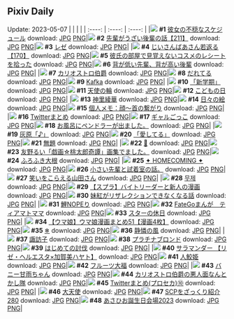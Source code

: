 ## Pixiv Daily
Update: 2023-05-07
|      |      |      |
| :----: | :----: | :----: |
|![](https://pixiv.microyu.workers.dev/c/240x480/img-master/img/2023/05/05/18/00/34/107838926_p0_master1200.jpg) **#1** [彼女の不穏なスケジュール](https://www.pixiv.net/artworks/107838926) download: [JPG](https://pixiv.microyu.workers.dev/img-original/img/2023/05/05/18/00/34/107838926_p0.jpg) [PNG](https://pixiv.microyu.workers.dev/img-original/img/2023/05/05/18/00/34/107838926_p0.png)|![](https://pixiv.microyu.workers.dev/c/240x480/img-master/img/2023/05/05/19/00/39/107840821_p0_master1200.jpg) **#2** [先輩がうざい後輩の話【211】](https://www.pixiv.net/artworks/107840821) download: [JPG](https://pixiv.microyu.workers.dev/img-original/img/2023/05/05/19/00/39/107840821_p0.jpg) [PNG](https://pixiv.microyu.workers.dev/img-original/img/2023/05/05/19/00/39/107840821_p0.png)|![](https://pixiv.microyu.workers.dev/c/240x480/img-master/img/2023/05/05/17/59/38/107838825_p0_master1200.jpg) **#3** [レゼ](https://www.pixiv.net/artworks/107838825) download: [JPG](https://pixiv.microyu.workers.dev/img-original/img/2023/05/05/17/59/38/107838825_p0.jpg) [PNG](https://pixiv.microyu.workers.dev/img-original/img/2023/05/05/17/59/38/107838825_p0.png)|
|![](https://pixiv.microyu.workers.dev/c/240x480/img-master/img/2023/05/06/10/57/08/107864446_p0_master1200.jpg) **#4** [じいさんばあさん若返る【170】](https://www.pixiv.net/artworks/107864446) download: [JPG](https://pixiv.microyu.workers.dev/img-original/img/2023/05/06/10/57/08/107864446_p0.jpg) [PNG](https://pixiv.microyu.workers.dev/img-original/img/2023/05/06/10/57/08/107864446_p0.png)|![](https://pixiv.microyu.workers.dev/c/240x480/img-master/img/2023/05/06/19/35/59/107877663_p0_master1200.jpg) **#5** [彼氏の部屋で見覚えないコスメのレシートを拾った](https://www.pixiv.net/artworks/107877663) download: [JPG](https://pixiv.microyu.workers.dev/img-original/img/2023/05/06/19/35/59/107877663_p0.jpg) [PNG](https://pixiv.microyu.workers.dev/img-original/img/2023/05/06/19/35/59/107877663_p0.png)|![](https://pixiv.microyu.workers.dev/c/240x480/img-master/img/2023/05/05/17/20/31/107837830_p0_master1200.jpg) **#6** [背が低い先輩、背が高い後輩](https://www.pixiv.net/artworks/107837830) download: [JPG](https://pixiv.microyu.workers.dev/img-original/img/2023/05/05/17/20/31/107837830_p0.jpg) [PNG](https://pixiv.microyu.workers.dev/img-original/img/2023/05/05/17/20/31/107837830_p0.png)|
|![](https://pixiv.microyu.workers.dev/c/240x480/img-master/img/2023/05/06/00/01/25/107852262_p0_master1200.jpg) **#7** [カリオストロ伯爵](https://www.pixiv.net/artworks/107852262) download: [JPG](https://pixiv.microyu.workers.dev/img-original/img/2023/05/06/00/01/25/107852262_p0.jpg) [PNG](https://pixiv.microyu.workers.dev/img-original/img/2023/05/06/00/01/25/107852262_p0.png)|![](https://pixiv.microyu.workers.dev/c/240x480/img-master/img/2023/05/05/00/50/38/107818736_p0_master1200.jpg) **#8** [だれてる](https://www.pixiv.net/artworks/107818736) download: [JPG](https://pixiv.microyu.workers.dev/img-original/img/2023/05/05/00/50/38/107818736_p0.jpg) [PNG](https://pixiv.microyu.workers.dev/img-original/img/2023/05/05/00/50/38/107818736_p0.png)|![](https://pixiv.microyu.workers.dev/c/240x480/img-master/img/2023/05/05/00/10/20/107817255_p0_master1200.jpg) **#9** [Kafka](https://www.pixiv.net/artworks/107817255) download: [JPG](https://pixiv.microyu.workers.dev/img-original/img/2023/05/05/00/10/20/107817255_p0.jpg) [PNG](https://pixiv.microyu.workers.dev/img-original/img/2023/05/05/00/10/20/107817255_p0.png)|
|![](https://pixiv.microyu.workers.dev/c/240x480/img-master/img/2023/05/05/00/03/48/107816863_p0_master1200.jpg) **#10** [「新学期」](https://www.pixiv.net/artworks/107816863) download: [JPG](https://pixiv.microyu.workers.dev/img-original/img/2023/05/05/00/03/48/107816863_p0.jpg) [PNG](https://pixiv.microyu.workers.dev/img-original/img/2023/05/05/00/03/48/107816863_p0.png)|![](https://pixiv.microyu.workers.dev/c/240x480/img-master/img/2023/05/05/00/00/51/107816544_p0_master1200.jpg) **#11** [天使の輪](https://www.pixiv.net/artworks/107816544) download: [JPG](https://pixiv.microyu.workers.dev/img-original/img/2023/05/05/00/00/51/107816544_p0.jpg) [PNG](https://pixiv.microyu.workers.dev/img-original/img/2023/05/05/00/00/51/107816544_p0.png)|![](https://pixiv.microyu.workers.dev/c/240x480/img-master/img/2023/05/05/20/30/01/107843770_p0_master1200.jpg) **#12** [こどもの日](https://www.pixiv.net/artworks/107843770) download: [JPG](https://pixiv.microyu.workers.dev/img-original/img/2023/05/05/20/30/01/107843770_p0.jpg) [PNG](https://pixiv.microyu.workers.dev/img-original/img/2023/05/05/20/30/01/107843770_p0.png)|
|![](https://pixiv.microyu.workers.dev/c/240x480/img-master/img/2023/05/06/00/00/41/107852168_p0_master1200.jpg) **#13** [神里綾華](https://www.pixiv.net/artworks/107852168) download: [JPG](https://pixiv.microyu.workers.dev/img-original/img/2023/05/06/00/00/41/107852168_p0.jpg) [PNG](https://pixiv.microyu.workers.dev/img-original/img/2023/05/06/00/00/41/107852168_p0.png)|![](https://pixiv.microyu.workers.dev/c/240x480/img-master/img/2023/05/06/07/30/02/107861044_p0_master1200.jpg) **#14** [日々の絵](https://www.pixiv.net/artworks/107861044) download: [JPG](https://pixiv.microyu.workers.dev/img-original/img/2023/05/06/07/30/02/107861044_p0.jpg) [PNG](https://pixiv.microyu.workers.dev/img-original/img/2023/05/06/07/30/02/107861044_p0.png)|![](https://pixiv.microyu.workers.dev/c/240x480/img-master/img/2023/05/06/07/00/10/107860662_p0_master1200.jpg) **#15** [個人メモ：顔～首の繋がり](https://www.pixiv.net/artworks/107860662) download: [JPG](https://pixiv.microyu.workers.dev/img-original/img/2023/05/06/07/00/10/107860662_p0.jpg) [PNG](https://pixiv.microyu.workers.dev/img-original/img/2023/05/06/07/00/10/107860662_p0.png)|
|![](https://pixiv.microyu.workers.dev/c/240x480/img-master/img/2023/05/05/04/55/08/107823256_p0_master1200.jpg) **#16** [Twitterまとめ](https://www.pixiv.net/artworks/107823256) download: [JPG](https://pixiv.microyu.workers.dev/img-original/img/2023/05/05/04/55/08/107823256_p0.jpg) [PNG](https://pixiv.microyu.workers.dev/img-original/img/2023/05/05/04/55/08/107823256_p0.png)|![](https://pixiv.microyu.workers.dev/c/240x480/img-master/img/2023/05/05/08/16/56/107825803_p0_master1200.jpg) **#17** [ギャルごっこ](https://www.pixiv.net/artworks/107825803) download: [JPG](https://pixiv.microyu.workers.dev/img-original/img/2023/05/05/08/16/56/107825803_p0.jpg) [PNG](https://pixiv.microyu.workers.dev/img-original/img/2023/05/05/08/16/56/107825803_p0.png)|![](https://pixiv.microyu.workers.dev/c/240x480/img-master/img/2023/05/05/11/54/17/107829985_p0_master1200.jpg) **#18** [お風呂にペンドラーが出ました。](https://www.pixiv.net/artworks/107829985) download: [JPG](https://pixiv.microyu.workers.dev/img-original/img/2023/05/05/11/54/17/107829985_p0.jpg) [PNG](https://pixiv.microyu.workers.dev/img-original/img/2023/05/05/11/54/17/107829985_p0.png)|
|![](https://pixiv.microyu.workers.dev/c/240x480/img-master/img/2023/05/05/14/18/29/107833344_p0_master1200.jpg) **#19** [灰原「♪」](https://www.pixiv.net/artworks/107833344) download: [JPG](https://pixiv.microyu.workers.dev/img-original/img/2023/05/05/14/18/29/107833344_p0.jpg) [PNG](https://pixiv.microyu.workers.dev/img-original/img/2023/05/05/14/18/29/107833344_p0.png)|![](https://pixiv.microyu.workers.dev/c/240x480/img-master/img/2023/05/05/00/19/37/107817682_p0_master1200.jpg) **#20** [「愛してる」](https://www.pixiv.net/artworks/107817682) download: [JPG](https://pixiv.microyu.workers.dev/img-original/img/2023/05/05/00/19/37/107817682_p0.jpg) [PNG](https://pixiv.microyu.workers.dev/img-original/img/2023/05/05/00/19/37/107817682_p0.png)|![](https://pixiv.microyu.workers.dev/c/240x480/img-master/img/2023/05/06/08/54/53/107862303_p0_master1200.jpg) **#21** [無題](https://www.pixiv.net/artworks/107862303) download: [JPG](https://pixiv.microyu.workers.dev/img-original/img/2023/05/06/08/54/53/107862303_p0.jpg) [PNG](https://pixiv.microyu.workers.dev/img-original/img/2023/05/06/08/54/53/107862303_p0.png)|
|![](https://pixiv.microyu.workers.dev/c/240x480/img-master/img/2023/05/05/01/26/32/107819759_p0_master1200.jpg) **#22** [👻](https://www.pixiv.net/artworks/107819759) download: [JPG](https://pixiv.microyu.workers.dev/img-original/img/2023/05/05/01/26/32/107819759_p0.jpg) [PNG](https://pixiv.microyu.workers.dev/img-original/img/2023/05/05/01/26/32/107819759_p0.png)|![](https://pixiv.microyu.workers.dev/c/240x480/img-master/img/2023/05/05/15/33/50/107835079_p0_master1200.jpg) **#23** [友野るい「戯画☆桃太郎奇譚」画集でました。](https://www.pixiv.net/artworks/107835079) download: [JPG](https://pixiv.microyu.workers.dev/img-original/img/2023/05/05/15/33/50/107835079_p0.jpg) [PNG](https://pixiv.microyu.workers.dev/img-original/img/2023/05/05/15/33/50/107835079_p0.png)|![](https://pixiv.microyu.workers.dev/c/240x480/img-master/img/2023/05/06/20/30/01/107879506_p0_master1200.jpg) **#24** [ふろふき大根](https://www.pixiv.net/artworks/107879506) download: [JPG](https://pixiv.microyu.workers.dev/img-original/img/2023/05/06/20/30/01/107879506_p0.jpg) [PNG](https://pixiv.microyu.workers.dev/img-original/img/2023/05/06/20/30/01/107879506_p0.png)|
|![](https://pixiv.microyu.workers.dev/c/240x480/img-master/img/2023/05/06/19/07/26/107876763_p0_master1200.jpg) **#25** [✦ HOMECOMING ✦](https://www.pixiv.net/artworks/107876763) download: [JPG](https://pixiv.microyu.workers.dev/img-original/img/2023/05/06/19/07/26/107876763_p0.jpg) [PNG](https://pixiv.microyu.workers.dev/img-original/img/2023/05/06/19/07/26/107876763_p0.png)|![](https://pixiv.microyu.workers.dev/c/240x480/img-master/img/2023/05/05/18/55/46/107840609_p0_master1200.jpg) **#26** [小さい先輩と試着室の話。](https://www.pixiv.net/artworks/107840609) download: [JPG](https://pixiv.microyu.workers.dev/img-original/img/2023/05/05/18/55/46/107840609_p0.jpg) [PNG](https://pixiv.microyu.workers.dev/img-original/img/2023/05/05/18/55/46/107840609_p0.png)|![](https://pixiv.microyu.workers.dev/c/240x480/img-master/img/2023/05/05/00/09/26/107817212_p0_master1200.jpg) **#27** [笑いをこらえる山田さん](https://www.pixiv.net/artworks/107817212) download: [JPG](https://pixiv.microyu.workers.dev/img-original/img/2023/05/05/00/09/26/107817212_p0.jpg) [PNG](https://pixiv.microyu.workers.dev/img-original/img/2023/05/05/00/09/26/107817212_p0.png)|
|![](https://pixiv.microyu.workers.dev/c/240x480/img-master/img/2023/05/06/01/05/00/107854940_p0_master1200.jpg) **#28** [무제](https://www.pixiv.net/artworks/107854940) download: [JPG](https://pixiv.microyu.workers.dev/img-original/img/2023/05/06/01/05/00/107854940_p0.jpg) [PNG](https://pixiv.microyu.workers.dev/img-original/img/2023/05/06/01/05/00/107854940_p0.png)|![](https://pixiv.microyu.workers.dev/c/240x480/img-master/img/2023/05/05/17/41/46/107838334_p0_master1200.jpg) **#29** [【スプラ】バイトリーダーと新人の漫画](https://www.pixiv.net/artworks/107838334) download: [JPG](https://pixiv.microyu.workers.dev/img-original/img/2023/05/05/17/41/46/107838334_p0.jpg) [PNG](https://pixiv.microyu.workers.dev/img-original/img/2023/05/05/17/41/46/107838334_p0.png)|![](https://pixiv.microyu.workers.dev/c/240x480/img-master/img/2023/05/05/00/23/02/107817796_p0_master1200.jpg) **#30** [妹紅がリザレクションできなくなる話](https://www.pixiv.net/artworks/107817796) download: [JPG](https://pixiv.microyu.workers.dev/img-original/img/2023/05/05/00/23/02/107817796_p0.jpg) [PNG](https://pixiv.microyu.workers.dev/img-original/img/2023/05/05/00/23/02/107817796_p0.png)|
|![](https://pixiv.microyu.workers.dev/c/240x480/img-master/img/2023/05/05/07/12/04/107824818_p0_master1200.jpg) **#31** [鯉NOPEり](https://www.pixiv.net/artworks/107824818) download: [JPG](https://pixiv.microyu.workers.dev/img-original/img/2023/05/05/07/12/04/107824818_p0.jpg) [PNG](https://pixiv.microyu.workers.dev/img-original/img/2023/05/05/07/12/04/107824818_p0.png)|![](https://pixiv.microyu.workers.dev/c/240x480/img-master/img/2023/05/06/20/20/33/107879155_p0_master1200.jpg) **#32** [FateGoまんが　ティアマトママ](https://www.pixiv.net/artworks/107879155) download: [JPG](https://pixiv.microyu.workers.dev/img-original/img/2023/05/06/20/20/33/107879155_p0.jpg) [PNG](https://pixiv.microyu.workers.dev/img-original/img/2023/05/06/20/20/33/107879155_p0.png)|![](https://pixiv.microyu.workers.dev/c/240x480/img-master/img/2023/05/06/18/56/51/107876368_p0_master1200.jpg) **#33** [スターの休日](https://www.pixiv.net/artworks/107876368) download: [JPG](https://pixiv.microyu.workers.dev/img-original/img/2023/05/06/18/56/51/107876368_p0.jpg) [PNG](https://pixiv.microyu.workers.dev/img-original/img/2023/05/06/18/56/51/107876368_p0.png)|
|![](https://pixiv.microyu.workers.dev/c/240x480/img-master/img/2023/05/05/00/02/52/107816782_p0_master1200.jpg) **#34** [【ウマ娘】ウマ娘漫画まとめ51【漫画4枚】](https://www.pixiv.net/artworks/107816782) download: [JPG](https://pixiv.microyu.workers.dev/img-original/img/2023/05/05/00/02/52/107816782_p0.jpg) [PNG](https://pixiv.microyu.workers.dev/img-original/img/2023/05/05/00/02/52/107816782_p0.png)|![](https://pixiv.microyu.workers.dev/c/240x480/img-master/img/2023/05/05/11/41/47/107829707_p0_master1200.jpg) **#35** [❄](https://www.pixiv.net/artworks/107829707) download: [JPG](https://pixiv.microyu.workers.dev/img-original/img/2023/05/05/11/41/47/107829707_p0.jpg) [PNG](https://pixiv.microyu.workers.dev/img-original/img/2023/05/05/11/41/47/107829707_p0.png)|![](https://pixiv.microyu.workers.dev/c/240x480/img-master/img/2023/05/05/00/01/14/107816591_p0_master1200.jpg) **#36** [静憐の風](https://www.pixiv.net/artworks/107816591) download: [JPG](https://pixiv.microyu.workers.dev/img-original/img/2023/05/05/00/01/14/107816591_p0.jpg) [PNG](https://pixiv.microyu.workers.dev/img-original/img/2023/05/05/00/01/14/107816591_p0.png)|
|![](https://pixiv.microyu.workers.dev/c/240x480/img-master/img/2023/05/05/00/26/07/107817913_p0_master1200.jpg) **#37** [諏訪子](https://www.pixiv.net/artworks/107817913) download: [JPG](https://pixiv.microyu.workers.dev/img-original/img/2023/05/05/00/26/07/107817913_p0.jpg) [PNG](https://pixiv.microyu.workers.dev/img-original/img/2023/05/05/00/26/07/107817913_p0.png)|![](https://pixiv.microyu.workers.dev/c/240x480/img-master/img/2023/05/06/00/00/22/107852108_p0_master1200.jpg) **#38** [プラチナブロンド](https://www.pixiv.net/artworks/107852108) download: [JPG](https://pixiv.microyu.workers.dev/img-original/img/2023/05/06/00/00/22/107852108_p0.jpg) [PNG](https://pixiv.microyu.workers.dev/img-original/img/2023/05/06/00/00/22/107852108_p0.png)|![](https://pixiv.microyu.workers.dev/c/240x480/img-master/img/2023/05/05/16/13/27/107836050_p0_master1200.jpg) **#39** [はじめての討伐](https://www.pixiv.net/artworks/107836050) download: [JPG](https://pixiv.microyu.workers.dev/img-original/img/2023/05/05/16/13/27/107836050_p0.jpg) [PNG](https://pixiv.microyu.workers.dev/img-original/img/2023/05/05/16/13/27/107836050_p0.png)|
|![](https://pixiv.microyu.workers.dev/c/240x480/img-master/img/2023/05/06/00/05/51/107852625_p0_master1200.jpg) **#40** [サラマンダー 【リゼ・ヘルエスタ×加賀美ハヤト】](https://www.pixiv.net/artworks/107852625) download: [JPG](https://pixiv.microyu.workers.dev/img-original/img/2023/05/06/00/05/51/107852625_p0.jpg) [PNG](https://pixiv.microyu.workers.dev/img-original/img/2023/05/06/00/05/51/107852625_p0.png)|![](https://pixiv.microyu.workers.dev/c/240x480/img-master/img/2023/05/05/20/33/59/107842525_p0_master1200.jpg) **#41** [人鮫姫](https://www.pixiv.net/artworks/107842525) download: [JPG](https://pixiv.microyu.workers.dev/img-original/img/2023/05/05/20/33/59/107842525_p0.jpg) [PNG](https://pixiv.microyu.workers.dev/img-original/img/2023/05/05/20/33/59/107842525_p0.png)|![](https://pixiv.microyu.workers.dev/c/240x480/img-master/img/2023/05/06/14/51/37/107869746_p0_master1200.jpg) **#42** [フルーツ大福](https://www.pixiv.net/artworks/107869746) download: [JPG](https://pixiv.microyu.workers.dev/img-original/img/2023/05/06/14/51/37/107869746_p0.jpg) [PNG](https://pixiv.microyu.workers.dev/img-original/img/2023/05/06/14/51/37/107869746_p0.png)|
|![](https://pixiv.microyu.workers.dev/c/240x480/img-master/img/2023/05/06/23/26/43/107886261_p0_master1200.jpg) **#43** [バニー甘雨ちゃん](https://www.pixiv.net/artworks/107886261) download: [JPG](https://pixiv.microyu.workers.dev/img-original/img/2023/05/06/23/26/43/107886261_p0.jpg) [PNG](https://pixiv.microyu.workers.dev/img-original/img/2023/05/06/23/26/43/107886261_p0.png)|![](https://pixiv.microyu.workers.dev/c/240x480/img-master/img/2023/05/05/20/04/47/107842931_p0_master1200.jpg) **#44** [カリオストロ伯爵の悪人面なんとかし隊](https://www.pixiv.net/artworks/107842931) download: [JPG](https://pixiv.microyu.workers.dev/img-original/img/2023/05/05/20/04/47/107842931_p0.jpg) [PNG](https://pixiv.microyu.workers.dev/img-original/img/2023/05/05/20/04/47/107842931_p0.png)|![](https://pixiv.microyu.workers.dev/c/240x480/img-master/img/2023/05/05/17/01/16/107837296_p0_master1200.jpg) **#45** [Twitterまとめ(プロセカ)⑩](https://www.pixiv.net/artworks/107837296) download: [JPG](https://pixiv.microyu.workers.dev/img-original/img/2023/05/05/17/01/16/107837296_p0.jpg) [PNG](https://pixiv.microyu.workers.dev/img-original/img/2023/05/05/17/01/16/107837296_p0.png)|
|![](https://pixiv.microyu.workers.dev/c/240x480/img-master/img/2023/05/06/10/15/09/107863667_p0_master1200.jpg) **#46** [大天使](https://www.pixiv.net/artworks/107863667) download: [JPG](https://pixiv.microyu.workers.dev/img-original/img/2023/05/06/10/15/09/107863667_p0.jpg) [PNG](https://pixiv.microyu.workers.dev/img-original/img/2023/05/06/10/15/09/107863667_p0.png)|![](https://pixiv.microyu.workers.dev/c/240x480/img-master/img/2023/05/06/21/00/48/107880650_p0_master1200.jpg) **#47** [SCPをざっくり紹介280](https://www.pixiv.net/artworks/107880650) download: [JPG](https://pixiv.microyu.workers.dev/img-original/img/2023/05/06/21/00/48/107880650_p0.jpg) [PNG](https://pixiv.microyu.workers.dev/img-original/img/2023/05/06/21/00/48/107880650_p0.png)|![](https://pixiv.microyu.workers.dev/c/240x480/img-master/img/2023/05/05/00/29/55/107818045_p0_master1200.jpg) **#48** [あさひお誕生日会場2023](https://www.pixiv.net/artworks/107818045) download: [JPG](https://pixiv.microyu.workers.dev/img-original/img/2023/05/05/00/29/55/107818045_p0.jpg) [PNG](https://pixiv.microyu.workers.dev/img-original/img/2023/05/05/00/29/55/107818045_p0.png)|
